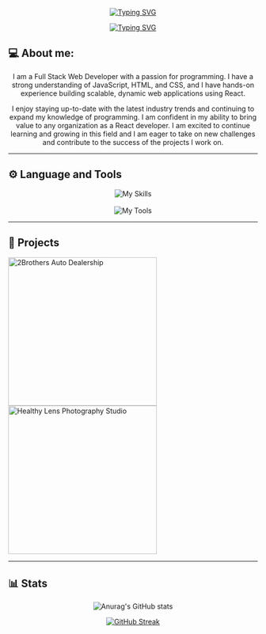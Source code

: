 <div align="center"> 
  
[![Typing SVG](https://readme-typing-svg.demolab.com?font=Fira+Code&size=25&pause=1000&center=true&vCenter=true&repeat=false&width=445&height=56&lines=Endri+Muco)](https://git.io/typing-svg)
  
[![Typing SVG](https://readme-typing-svg.demolab.com?font=Fira+Code&size=23&pause=1000&center=true&vCenter=true&width=445&height=56&lines=Full+Stack+Web+Developer)](https://git.io/typing-svg)

</div>

<h2> 💻 About me:</h2>

<div width="100" align="center" > 
  
I am a Full Stack Web Developer with a passion for programming. I have a strong understanding of JavaScript, HTML, and CSS, and I have hands-on experience building scalable, dynamic web applications using React.
  
I enjoy staying up-to-date with the latest industry trends and continuing to expand my knowledge of programming. I am confident in my ability to bring value to any organization as a React developer. I am excited to continue learning and growing in this field and I am eager to take on new challenges and contribute to the success of the projects I work on.
  
</div>

<hr>

<h2> ⚙️ Language and Tools </h2>

<div align="center"> 
   
  ![My Skills](https://skillicons.dev/icons?i=react,javascript,html,css,nodejs,mongodb,expressjs)
  <br>
  <br>
  ![My Tools](https://skillicons.dev/icons?i=git,github,discord,bootstrap)
  
</div>


<hr>

<h2> 📘 Projects </h2>

<img src="https://imgur.com/Kvt6rt9.png" alt="2Brothers Auto Dealership" width="300"> <img src="https://i.imgur.com/iGaZZBA.png" alt="Healthy Lens Photography Studio" width="300">

<hr>

<h2> 📊 Stats </h2>


<div align="center"> 
  
  ![Anurag's GitHub stats](https://github-readme-stats.vercel.app/api?username=endrimuco&show_icons=true&theme=dark&hide_border=true&border_radius=0)
  
[![GitHub Streak](https://streak-stats.demolab.com?user=EndriMuco&theme=dark&hide_border=true&border_radius=0&date_format=j%20M%5B%20Y%5D)](https://git.io/streak-stats) 

</div>




